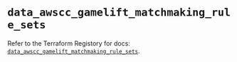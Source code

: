 # `data_awscc_gamelift_matchmaking_rule_sets`

Refer to the Terraform Registory for docs: [`data_awscc_gamelift_matchmaking_rule_sets`](https://registry.terraform.io/providers/hashicorp/awscc/0.70.0/docs/data-sources/gamelift_matchmaking_rule_sets).
